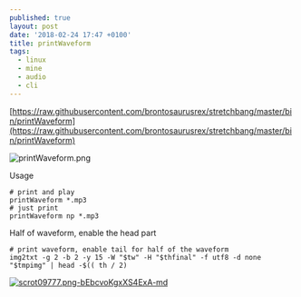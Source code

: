 ```yaml
---
published: true
layout: post
date: '2018-02-24 17:47 +0100'
title: printWaveform
tags:
  - linux
  - mine
  - audio
  - cli
---
```

[https://raw.githubusercontent.com/brontosaurusrex/stretchbang/master/bin/printWaveform](https://raw.githubusercontent.com/brontosaurusrex/stretchbang/master/bin/printWaveform)

![printWaveform.png]({{site.baseurl}}/media/printWaveform.png)  

Usage

	# print and play
	printWaveform *.mp3
    # just print
    printWaveform np *.mp3

Half of waveform, enable the head part

    # print waveform, enable tail for half of the waveform
    img2txt -g 2 -b 2 -y 15 -W "$tw" -H "$thfinal" -f utf8 -d none "$tmpimg" | head -$(( th / 2)
    
[![scrot09777.png-bEbcvoKgxXS4ExA-md](https://images.weserv.nl/?url=https://i.imgur.com/EMg0BjRl.jpg)](https://images.weserv.nl/?url=https://i.imgur.com/EMg0BjR.jpg)
